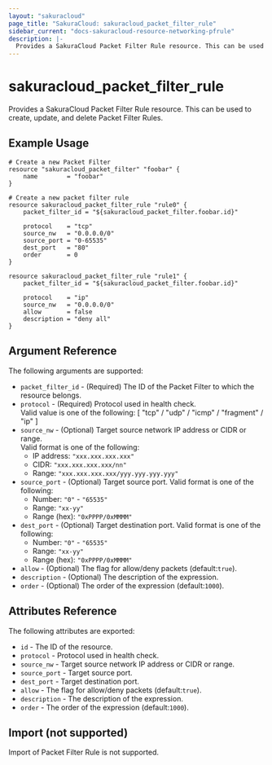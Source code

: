 ```yaml
---
layout: "sakuracloud"
page_title: "SakuraCloud: sakuracloud_packet_filter_rule"
sidebar_current: "docs-sakuracloud-resource-networking-pfrule"
description: |-
  Provides a SakuraCloud Packet Filter Rule resource. This can be used to create, update, and delete Packet Filter Rules.
---
```


# sakuracloud\_packet\_filter\_rule

Provides a SakuraCloud Packet Filter Rule resource. This can be used to create, update, and delete Packet Filter Rules.

## Example Usage

```hcl
# Create a new Packet Filter
resource "sakuracloud_packet_filter" "foobar" {
    name        = "foobar"
}

# Create a new packet filter rule
resource sakuracloud_packet_filter_rule "rule0" {
    packet_filter_id = "${sakuracloud_packet_filter.foobar.id}"

 	protocol    = "tcp"
	source_nw   = "0.0.0.0/0"
	source_port = "0-65535"
	dest_port   = "80"
	order       = 0
}

resource sakuracloud_packet_filter_rule "rule1" {
    packet_filter_id = "${sakuracloud_packet_filter.foobar.id}"

	protocol    = "ip"
	source_nw   = "0.0.0.0/0"
	allow       = false
	description = "deny all"
}

```

## Argument Reference

The following arguments are supported:

* `packet_filter_id` - (Required) The ID of the Packet Filter to which the resource belongs.
* `protocol` - (Required) Protocol used in health check.  
Valid value is one of the following: [ "tcp" / "udp" / "icmp" / "fragment" / "ip" ]
* `source_nw` - (Optional) Target source network IP address or CIDR or range.  
Valid format is one of the following:   
  * IP address: `"xxx.xxx.xxx.xxx"`
  * CIDR: `"xxx.xxx.xxx.xxx/nn"`
  * Range: `"xxx.xxx.xxx.xxx/yyy.yyy.yyy.yyy"`
* `source_port` - (Optional) Target source port.
Valid format is one of the following:
  * Number: `"0"` - `"65535"`
  * Range: `"xx-yy"`
  * Range (hex): `"0xPPPP/0xMMMM"`
* `dest_port` - (Optional) Target destination port.
Valid format is one of the following:
  * Number: `"0"` - `"65535"`
  * Range: `"xx-yy"`
  * Range (hex): `"0xPPPP/0xMMMM"`
* `allow` - (Optional) The flag for allow/deny packets (default:`true`).
* `description` - (Optional) The description of the expression.
* `order` - (Optional) The order of the expression (default:`1000`).

## Attributes Reference

The following attributes are exported:

* `id` - The ID of the resource.
* `protocol` - Protocol used in health check.  
* `source_nw` - Target source network IP address or CIDR or range.  
* `source_port` - Target source port.
* `dest_port` - Target destination port.
* `allow` - The flag for allow/deny packets (default:`true`).
* `description` - The description of the expression.
* `order` - The order of the expression (default:`1000`).


## Import (not supported)

Import of Packet Filter Rule is not supported.
